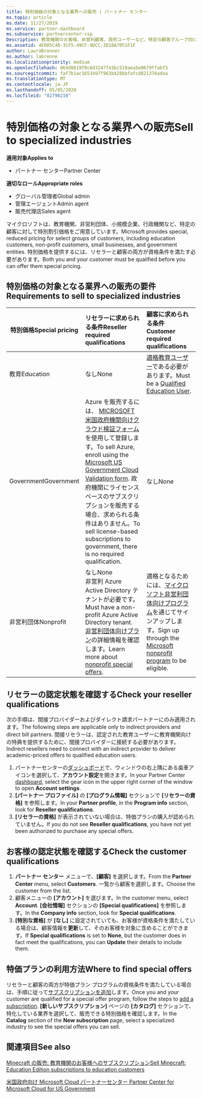 ```yaml
---
title: 特別価格の対象となる業界への販売 | パートナー センター
ms.topic: article
ms.date: 11/27/2019
ms.service: partner-dashboard
ms.subservice: partnercenter-csp
Description: 教育機関のお客様、非営利顧客、政府ユーザーなど、特定の顧客グループ向けの特別で低価格の価格について説明します。
ms.assetid: 4E085C48-3CF5-49CF-9DCC-3D18A7051F1F
author: LauraBrenner
ms.author: labrenne
ms.localizationpriority: medium
ms.openlocfilehash: 064d8619f9c6d3247f43bc519aea5e0679ffabf3
ms.sourcegitcommit: faf7b1ac1653497f963b428bbfafcd821378adaa
ms.translationtype: MT
ms.contentlocale: ja-JP
ms.lasthandoff: 05/05/2020
ms.locfileid: "82798210"
---
```

# <a name="sell-to-specialized-industries"></a><span data-ttu-id="45477-103">特別価格の対象となる業界への販売</span><span class="sxs-lookup"><span data-stu-id="45477-103">Sell to specialized industries</span></span>

<span data-ttu-id="45477-104">**適用対象**</span><span class="sxs-lookup"><span data-stu-id="45477-104">**Applies to**</span></span>

- <span data-ttu-id="45477-105">パートナー センター</span><span class="sxs-lookup"><span data-stu-id="45477-105">Partner Center</span></span>

<span data-ttu-id="45477-106">**適切なロール**</span><span class="sxs-lookup"><span data-stu-id="45477-106">**Appropriate roles**</span></span>

- <span data-ttu-id="45477-107">グローバル管理者</span><span class="sxs-lookup"><span data-stu-id="45477-107">Global admin</span></span>
- <span data-ttu-id="45477-108">管理エージェント</span><span class="sxs-lookup"><span data-stu-id="45477-108">Admin agent</span></span>
- <span data-ttu-id="45477-109">販売代理店</span><span class="sxs-lookup"><span data-stu-id="45477-109">Sales agent</span></span>

<span data-ttu-id="45477-110">マイクロソフトは、教育機関、非営利団体、小規模企業、行政機関など、特定の顧客に対して特別割引価格をご用意しています。</span><span class="sxs-lookup"><span data-stu-id="45477-110">Microsoft provides special, reduced pricing for select groups of customers, including education customers, non-profit customers, small businesses, and government entities.</span></span> <span data-ttu-id="45477-111">特別価格を提供するには、リセラーと顧客の両方が資格条件を満たす必要があります。</span><span class="sxs-lookup"><span data-stu-id="45477-111">Both you and your customer must be qualified before you can offer them special pricing.</span></span> 

## <a name="requirements-to-sell-to-specialized-industries"></a><span data-ttu-id="45477-112">特別価格の対象となる業界への販売の要件</span><span class="sxs-lookup"><span data-stu-id="45477-112">Requirements to sell to specialized industries</span></span>

|<span data-ttu-id="45477-113">**特別価格**</span><span class="sxs-lookup"><span data-stu-id="45477-113">**Special pricing**</span></span>   |<span data-ttu-id="45477-114">**リセラーに求められる条件**</span><span class="sxs-lookup"><span data-stu-id="45477-114">**Reseller required qualifications**</span></span>   |<span data-ttu-id="45477-115">**顧客に求められる条件**</span><span class="sxs-lookup"><span data-stu-id="45477-115">**Customer required qualifications**</span></span>   |
|----------------------------|:---------------------------------|:------------------------------------------|
|<span data-ttu-id="45477-116">教育</span><span class="sxs-lookup"><span data-stu-id="45477-116">Education</span></span>   |<span data-ttu-id="45477-117">なし</span><span class="sxs-lookup"><span data-stu-id="45477-117">None</span></span>   | <span data-ttu-id="45477-118">[適格教育ユーザー](https://www.microsoftvolumelicensing.com/DocumentSearch.aspx?Mode=3&DocumentTypeId=7)である必要があります。</span><span class="sxs-lookup"><span data-stu-id="45477-118">Must be a [Qualified Education User](https://www.microsoftvolumelicensing.com/DocumentSearch.aspx?Mode=3&DocumentTypeId=7).</span></span>   |
|<span data-ttu-id="45477-119">Government</span><span class="sxs-lookup"><span data-stu-id="45477-119">Government</span></span>   |<span data-ttu-id="45477-120">Azure を販売するには、 [MICROSOFT 米国政府機関向けクラウド検証フォーム](https://azuregov.microsoft.com/csp)を使用して登録します。</span><span class="sxs-lookup"><span data-stu-id="45477-120">To sell Azure, enroll using the [Microsoft US Government Cloud Validation form](https://azuregov.microsoft.com/csp).</span></span> <span data-ttu-id="45477-121">政府機関にライセンスベースのサブスクリプションを販売する場合、求められる条件はありません。</span><span class="sxs-lookup"><span data-stu-id="45477-121">To sell license-based subscriptions to government, there is no required qualification.</span></span>|   <span data-ttu-id="45477-122">なし</span><span class="sxs-lookup"><span data-stu-id="45477-122">None</span></span>|
|<span data-ttu-id="45477-123">非営利団体</span><span class="sxs-lookup"><span data-stu-id="45477-123">Nonprofit</span></span>  |<span data-ttu-id="45477-124">なし</span><span class="sxs-lookup"><span data-stu-id="45477-124">None</span></span><br><span data-ttu-id="45477-125">非営利 Azure Active Directory テナントが必要です。</span><span class="sxs-lookup"><span data-stu-id="45477-125">Must have a non-profit Azure Active Directory tenant.</span></span><br><span data-ttu-id="45477-126">[非営利団体向けプラン](https://assetsprod.microsoft.com/mpn/nonprofit-skus-in-csp-faq.pdf)の詳細情報を確認します。</span><span class="sxs-lookup"><span data-stu-id="45477-126">Learn more about [nonprofit special offers](https://assetsprod.microsoft.com/mpn/nonprofit-skus-in-csp-faq.pdf).</span></span>   |<span data-ttu-id="45477-127">適格となるためには、[マイクロソフト非営利団体向けプログラム](https://nonprofit.microsoft.com/#/register)を通じてサインアップします。</span><span class="sxs-lookup"><span data-stu-id="45477-127">Sign up through the [Microsoft nonprofit program](https://nonprofit.microsoft.com/#/register) to be eligible.</span></span>   |


## <a name="check-your-reseller-qualifications"></a><span data-ttu-id="45477-128">リセラーの認定状態を確認する</span><span class="sxs-lookup"><span data-stu-id="45477-128">Check your reseller qualifications</span></span>

<span data-ttu-id="45477-129">次の手順は、間接プロバイダーおよびダイレクト請求パートナーにのみ適用されます。</span><span class="sxs-lookup"><span data-stu-id="45477-129">The following steps are applicable only to indirect providers and direct bill partners.</span></span> <span data-ttu-id="45477-130">間接リセラーは、認定された教育ユーザーに教育機関向けの特典を提供するために、間接プロバイダーに接続する必要があります。</span><span class="sxs-lookup"><span data-stu-id="45477-130">Indirect resellers need to connect with an indirect provider to deliver academic-priced offers to qualified education users.</span></span> 

1.  <span data-ttu-id="45477-131">パートナーセンターの[ダッシュボード](https://partner.microsoft.com/dashboard)で、ウィンドウの右上隅にある歯車アイコンを選択して、**アカウント設定**を開きます。</span><span class="sxs-lookup"><span data-stu-id="45477-131">In your Partner Center [dashboard](https://partner.microsoft.com/dashboard), select the gear icon in the upper right corner of the window to open **Account settings**.</span></span>
2.  <span data-ttu-id="45477-132">**[パートナー プロファイル]** の **[プログラム情報]** セクションで **[リセラーの資格]** を参照します。</span><span class="sxs-lookup"><span data-stu-id="45477-132">In your **Partner profile**, in the **Program info** section, look for **Reseller qualifications**.</span></span>
3.  <span data-ttu-id="45477-133">**[リセラーの資格]** が表示されていない場合は、特価プランの購入が認められていません。</span><span class="sxs-lookup"><span data-stu-id="45477-133">If you do not see **Reseller qualifications**, you have not yet been authorized to purchase any special offers.</span></span>

## <a name="check-the-customer-qualifications"></a><span data-ttu-id="45477-134">お客様の認定状態を確認する</span><span class="sxs-lookup"><span data-stu-id="45477-134">Check the customer qualifications</span></span>

1.  <span data-ttu-id="45477-135">**パートナー センター** メニューで、**[顧客]** を選択します。</span><span class="sxs-lookup"><span data-stu-id="45477-135">From the **Partner Center** menu, select **Customers**.</span></span> <span data-ttu-id="45477-136">一覧から顧客を選択します。</span><span class="sxs-lookup"><span data-stu-id="45477-136">Choose the customer from the list.</span></span>
2.  <span data-ttu-id="45477-137">顧客メニューの **[アカウント]** を選びます。</span><span class="sxs-lookup"><span data-stu-id="45477-137">In the customer menu, select **Account**.</span></span> <span data-ttu-id="45477-138">**[会社情報]** セクションの **[Special qualifications]** を参照します。</span><span class="sxs-lookup"><span data-stu-id="45477-138">In the **Company info** section, look for **Special qualifications**.</span></span>
3.  <span data-ttu-id="45477-139">**[特別な資格]** が **[なし]** に設定されていても、お客様が資格条件を満たしている場合は、顧客情報を**更新**して、そのお客様を対象に含めることができます。</span><span class="sxs-lookup"><span data-stu-id="45477-139">If **Special qualifications** is set to **None**, but the customer does in fact meet the qualifications, you can **Update** their details to include them.</span></span>

## <a name="where-to-find-special-offers"></a><span data-ttu-id="45477-140">特価プランの利用方法</span><span class="sxs-lookup"><span data-stu-id="45477-140">Where to find special offers</span></span>

<span data-ttu-id="45477-141">リセラーと顧客の両方が特価プラン プログラムの資格条件を満たしている場合は、手順に従って[サブスクリプションを追加](create-a-new-subscription.md)します。</span><span class="sxs-lookup"><span data-stu-id="45477-141">Once you and your customer are qualified for a special offer program, follow the steps to [add a subscription](create-a-new-subscription.md).</span></span> <span data-ttu-id="45477-142">**[新しいサブスクリプション]** ページの **[カタログ]** セクションで、特化している業界を選択して、販売できる特別価格を確認します。</span><span class="sxs-lookup"><span data-stu-id="45477-142">In the **Catalog** section of the **New subscription** page, select a specialized industry to see the special offers you can sell.</span></span>

## <a name="see-also"></a><span data-ttu-id="45477-143">関連項目</span><span class="sxs-lookup"><span data-stu-id="45477-143">See also</span></span>

[<span data-ttu-id="45477-144">Minecraft の販売: 教育機関のお客様へのサブスクリプション</span><span class="sxs-lookup"><span data-stu-id="45477-144">Sell Minecraft: Education Edition subscriptions to education customers</span></span>](minecraft-subscriptions.md)

[<span data-ttu-id="45477-145">米国政府向け Microsoft Cloud パートナーセンター</span><span class="sxs-lookup"><span data-stu-id="45477-145"> Partner Center for Microsoft Cloud for US Government</span></span>](partner-center-for-microsoft-us-govt-cloud.md)


 

 

 



